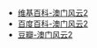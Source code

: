 - [维基百科-澳门风云2](https://zh.wikipedia.org/zh-cn/%E8%B3%AD%E5%9F%8E%E9%A2%A8%E9%9B%B2II)
- [百度百科-澳门风云2](https://baike.baidu.com/item/%E6%BE%B3%E9%97%A8%E9%A3%8E%E4%BA%912/13352244)
- [豆瓣-澳门风云2](https://movie.douban.com/subject/25858785/)
